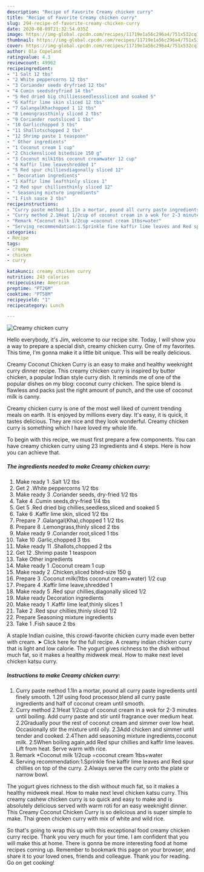 ```yaml
---
description: "Recipe of Favorite Creamy chicken curry"
title: "Recipe of Favorite Creamy chicken curry"
slug: 294-recipe-of-favorite-creamy-chicken-curry
date: 2020-08-09T21:32:54.035Z
image: https://img-global.cpcdn.com/recipes/11719e1a56c296a4/751x532cq70/creamy-chicken-curry-recipe-main-photo.jpg
thumbnail: https://img-global.cpcdn.com/recipes/11719e1a56c296a4/751x532cq70/creamy-chicken-curry-recipe-main-photo.jpg
cover: https://img-global.cpcdn.com/recipes/11719e1a56c296a4/751x532cq70/creamy-chicken-curry-recipe-main-photo.jpg
author: Ola Copeland
ratingvalue: 4.3
reviewcount: 49962
recipeingredient:
- "1 Salt 12 tbs"
- "2 White peppercorns 12 tbs"
- "3 Coriander seeds dryfried 12 tbs"
- "4 Cumin seedsdryfried 14 tbs"
- "5 Red dried big chilliesseedlesssliced and soaked 5"
- "6 Kaffir lime skin sliced 12 tbs"
- "7 GalangalKhachopped 1 12 tbs"
- "8 Lemongrassthinly sliced 2 tbs"
- "9 Coriander rootsliced 1 tbs"
- "10 Garlicchopped 3 tbs"
- "11 Shallotschopped 2 tbs"
- "12 Shrimp paste 1 teaspoon"
- " Other ingredients"
- "1 Coconut cream 1 cup"
- "2 Chickensliced bitedsize 150 g"
- "3 Coconut milk1tbs coconut creamwater 12 cup"
- "4 Kaffir lime leaveshredded 1"
- "5 Red spur chilliesdiagonally sliced 12"
- " Decoration ingredients"
- "1 Kaffir lime leafthinly slices 1"
- "2 Red spur chilliesthinly sliced 12"
- " Seasoning mixture ingredients"
- "1 Fish sauce 2 tbs"
recipeinstructions:
- "Curry paste method 1.1In a mortar, pound all curry paste ingredients until finely smooth. 1.2If using food processor,blend all curry paste ingredients and half of coconut cream until smooth."
- "Curry method 2.1Heat 1/2cup of coconut cream in a wok for 2-3 minutes until boiling. Add curry paste and stir until fragrance over medium heat. 2.2Gradually pour the rest of coconut cream and simmer over low heat. Occasionally stir the mixture until oily. 2.3Add chicken and simmer until tender and cooked. 2.4Then add seasoning mixture ingredients,coconut milk. 2.5When boiling again,add Red spur chillies and kaffir lime leaves. Lift from heat. Serve warm with rice."
- "Remark *Coconut milk 1/2cup =coconut cream 1tbs+water"
- "Serving recommendation:1.Sprinkle fine kaffir lime leaves and Red spur chillies on top of the curry. 2.Always serve the curry onto the plate or narrow bowl."
categories:
- Recipe
tags:
- creamy
- chicken
- curry

katakunci: creamy chicken curry 
nutrition: 243 calories
recipecuisine: American
preptime: "PT26M"
cooktime: "PT58M"
recipeyield: "1"
recipecategory: Lunch

---
```



![Creamy chicken curry](https://img-global.cpcdn.com/recipes/11719e1a56c296a4/751x532cq70/creamy-chicken-curry-recipe-main-photo.jpg)

Hello everybody, it's Jim, welcome to our recipe site. Today, I will show you a way to prepare a special dish, creamy chicken curry. One of my favorites. This time, I'm gonna make it a little bit unique. This will be really delicious.

Creamy Coconut Chicken Curry is an easy to make and healthy weeknight curry dinner recipe. This creamy chicken curry is inspired by butter chicken, a popular Indian style curry dish. It reminds me of one of the popular dishes on my blog: coconut curry chicken. The spice blend is flawless and packs just the right amount of punch, and the use of coconut milk is canny.

Creamy chicken curry is one of the most well liked of current trending meals on earth. It is enjoyed by millions every day. It's easy, it is quick, it tastes delicious. They are nice and they look wonderful. Creamy chicken curry is something which I have loved my whole life.


To begin with this recipe, we must first prepare a few components. You can have creamy chicken curry using 23 ingredients and 4 steps. Here is how you can achieve that.

<!--inarticleads1-->

##### The ingredients needed to make Creamy chicken curry:

1. Make ready 1 .Salt 1/2 tbs
1. Get 2 .White peppercorns 1/2 tbs
1. Make ready 3 .Coriander seeds, dry-fried 1/2 tbs
1. Take 4 .Cumin seeds,dry-fried 1/4 tbs
1. Get 5 .Red dried big chillies,seedless,sliced and soaked 5
1. Take 6 .Kaffir lime skin, sliced 1/2 tbs
1. Prepare 7 .Galangal(Kha),chopped 1 1/2 tbs
1. Prepare 8 .Lemongrass,thinly sliced 2 tbs
1. Make ready 9 .Coriander root,sliced 1 tbs
1. Take 10 .Garlic,chopped 3 tbs
1. Make ready 11 .Shallots,chopped 2 tbs
1. Get 12 .Shrimp paste 1 teaspoon
1. Take  Other ingredients
1. Make ready 1 .Coconut cream 1 cup
1. Make ready 2 .Chicken,sliced bited-size 150 g
1. Prepare 3 .Coconut milk(1tbs coconut cream+water) 1/2 cup
1. Prepare 4 .Kaffir lime leave,shredded 1
1. Make ready 5 .Red spur chillies,diagonally sliced 1/2
1. Make ready  Decoration ingredients
1. Make ready 1 .Kaffir lime leaf,thinly slices 1
1. Take 2 .Red spur chillies,thinly sliced 1/2
1. Prepare  Seasoning mixture ingredients
1. Take 1 .Fish sauce 2 tbs


A staple Indian cuisine, this crowd-favorite chicken curry made even better with cream. ➤ Click here for the full recipe. A creamy indian chicken curry that is light and low calorie. The yogurt gives richness to the dish without much fat, so it makes a healthy midweek meal. How to make next level chicken katsu curry. 

<!--inarticleads2-->

##### Instructions to make Creamy chicken curry:

1. Curry paste method 1.1In a mortar, pound all curry paste ingredients until finely smooth. 1.2If using food processor,blend all curry paste ingredients and half of coconut cream until smooth.
1. Curry method 2.1Heat 1/2cup of coconut cream in a wok for 2-3 minutes until boiling. Add curry paste and stir until fragrance over medium heat. 2.2Gradually pour the rest of coconut cream and simmer over low heat. Occasionally stir the mixture until oily. 2.3Add chicken and simmer until tender and cooked. 2.4Then add seasoning mixture ingredients,coconut milk. 2.5When boiling again,add Red spur chillies and kaffir lime leaves. Lift from heat. Serve warm with rice.
1. Remark *Coconut milk 1/2cup =coconut cream 1tbs+water
1. Serving recommendation:1.Sprinkle fine kaffir lime leaves and Red spur chillies on top of the curry. 2.Always serve the curry onto the plate or narrow bowl.


The yogurt gives richness to the dish without much fat, so it makes a healthy midweek meal. How to make next level chicken katsu curry. This creamy cashew chicken curry is so quick and easy to make and is absolutely delicious served with warm roti for an easy weeknight dinner. This Creamy Coconut Chicken Curry is so delicious and is super simple to make. Thai green chicken curry with mix of white and wild rice. 

So that's going to wrap this up with this exceptional food creamy chicken curry recipe. Thank you very much for your time. I am confident that you will make this at home. There is gonna be more interesting food at home recipes coming up. Remember to bookmark this page on your browser, and share it to your loved ones, friends and colleague. Thank you for reading. Go on get cooking!
